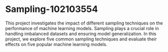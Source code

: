 # Sampling-102103554
This project investigates the impact of different sampling techniques on the performance of machine learning models.
Sampling plays a crucial role in handling imbalanced datasets and ensuring model generalization.
In this project, we explore five common sampling techniques and evaluate their effects on five popular machine learning models.
